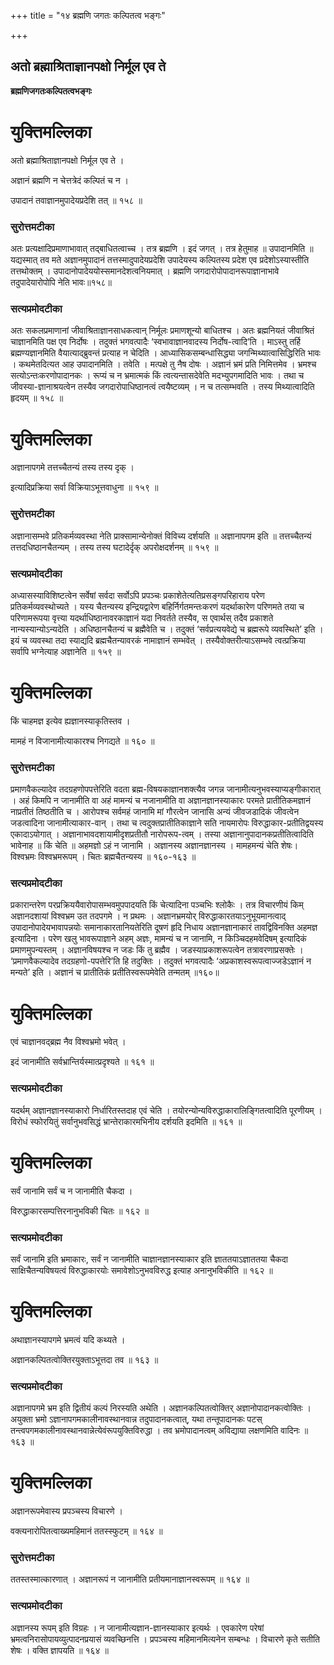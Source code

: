 +++
title = "१४ ब्रह्मणि जगतः कल्पितत्व भङ्गः"

+++


## अतो ब्रह्माश्रिताज्ञानपक्षो निर्मूल एव ते

**ब्रह्मणिजगतःकल्पितत्वभङ्गः**

# **युक्तिमल्लिका**

अतो ब्रह्माश्रिताज्ञानपक्षो निर्मूल एव ते ।

अज्ञानं ब्रह्मणि न चेत्तत्रेदं कल्पितं च न ।

उपादानं तवाज्ञानमुपादेयप्रदेशि तत् ॥ १५८ ॥

### **सुरोत्तमटीका**

अतः प्रत्यक्षादिप्रमाणाभावात् तद्बाधितत्वाच्च । तत्र ब्रह्मणि । इदं जगत् । तत्र हेतुमाह ॥ उपादानमिति ॥ यद्यस्मात् तव मते अज्ञानमुपादानं तत्तस्मादुपादेयप्रदेशि उपादेयस्य कल्पितस्य प्रदेश एव प्रदेशोऽस्यास्तीति तत्तथोक्तम् । उपादानोपादेययोस्समानदेशत्वनियमात् । ब्रह्मणि जगदारोपोपादानरूपाज्ञानाभावे तदुपादेयारोपोपि नेति भावः॥१५८॥

### **सत्यप्रमोदटीका**

अतः सकलप्रमाणानां जीवाश्रिताज्ञानसाधकत्वान् निर्मूलः प्रमाणशून्यो बाधितश्च । अतः ब्रह्मनियतं जीवाश्रितं चाज्ञानमिति पक्ष एव निर्दोषः । तदुक्तं भगवत्पादैः ‘स्वभावाज्ञानवादस्य निर्दोष-त्वादि’ति । माऽस्तु तर्हि ब्रह्मण्यज्ञानमिति वैयात्याद्ब्रुवन्तं प्रत्याह न चेदिति । आध्यासिकसम्बन्धासिद्ध्या जगन्मिथ्यात्वासिद्धिरिति भावः । कथमेतदित्यत आह उपादानमिति । तवेति । मत्पक्षे तु नैष दोषः । अज्ञानं भ्रमं प्रति निमित्तमेव । भ्रमश्च सत्योऽन्तःकरणोपादानकः । रूप्यं च न भ्रमात्मकं किं त्वत्यन्तासदेवेति मदभ्युपगमादिति भावः । तथा च जीवस्या-ज्ञानाश्रयत्वेन तस्यैव जगदारोपाधिष्ठानत्वं त्वयैष्टव्यम् । न च तत्सम्भवति । तस्य मिथ्यात्वादिति हृदयम् ॥ १५८ ॥

# **युक्तिमल्लिका**

अज्ञानापगमे तत्तच्चैतन्यं तस्य तस्य दृक् ।

इत्यादिप्रक्रिया सर्वा विक्रियाऽभूत्तवाधुना ॥ १५९ ॥

### **सुरोत्तमटीका**

अज्ञानासम्भवे प्रतिकर्मव्यवस्था नेति प्राक्सामान्येनोक्तं विविच्य दर्शयति ॥ अज्ञानापगम इति ॥ तत्तच्चैतन्यं तत्तदधिष्ठानचैतन्यम् । तस्य तस्य घटादेर्दृक् अपरोक्षदर्शनम् ॥ १५९ ॥

### **सत्यप्रमोदटीका**

अध्यासस्याविशिष्टत्वेन सर्वेषां सर्वदा सर्वोऽपि प्रपञ्चः प्रकाशेतेत्यतिप्रसङ्गपरिहाराय परेण प्रतिकर्मव्यवस्थोच्यते । यस्य चैतन्यस्य इन्द्रियद्वारेण बहिर्निर्गतमन्तःकरणं यदर्थाकारेण परिणमते तया च परिणामरूपया वृत्त्या यदर्थाधिष्ठानावरकाज्ञानं यदा निवर्तते तस्यैव, स एवार्थस् तदैव प्रकाशते नान्यस्यान्योऽन्यदेति । अधिष्ठानचैतन्यं च ब्रह्मैवेति च । तदुक्तं ‘सर्वप्रत्ययवेद्ये च ब्रह्मरूपे व्यवस्थिते’ इति । इयं च व्यवस्था तदा स्याद्यदि ब्रह्मचैतन्यावरकं नामाज्ञानं सम्भवेत् । तस्यैवोक्तरीत्याऽसम्भवे त्वत्प्रक्रिया सर्वापि भग्नेत्याह अज्ञानेति ॥ १५९ ॥

# **युक्तिमल्लिका**

किं चाहमज्ञ इत्येव ह्यज्ञानस्याकृतिस्तव ।

मामहं न विजानामीत्याकारश्च निगद्यते ॥ १६० ॥

### **सुरोत्तमटीका**

प्रमाणवैकल्यादेव तदग्रहणोपपत्तेरिति वदता ब्रह्म-विषयकाज्ञानशक्त्यैव जगन्न जानामीत्यनुभवस्याप्यङ्गीकारात् । अहं किमपि न जानामीति वा अहं मामन्यं च नजानामीति वा अज्ञानज्ञानस्याकारः परमते प्रातीतिकमज्ञानं नाप्रतीतं तिष्ठतीति च । आरोपश्च सर्वमहं जानामि मां गौरत्वेन जानासि अन्यं जीवजडादिकं जीवत्वेन जडत्वादिना जानामीत्याकार-वान् । तथा च त्वदुक्तप्रातीतिकाज्ञाने सति नायमारोपः विरुद्धाकार-प्रतीतिद्वयस्य एकादाऽयोगात् । अज्ञानाभावदशायामीदृशप्रतीतौ नारोपरूप-त्वम् । तस्या अज्ञानानुपादानकप्रतीतित्वादिति भावेनाह ॥ किं चेति ॥ अहमज्ञो ऽहं न जानामि । अज्ञानस्य अज्ञानज्ञानस्य । मामहमन्यं चेति शेषः। विश्वभ्रमः विश्वभ्रमरूपम् । चितः ब्रह्मचैतन्यस्य ॥ १६०-१६३ ॥

### **सत्यप्रमोदटीका**

प्रकारान्तरेण परप्रक्रिययैवारोपासम्भवमुपपादयति किं चेत्यादिना पञ्चभिः श्लोकैः । तत्र विचारणीयं किम् अज्ञानदशायां विश्वभ्रम उत तदपगमे । न प्रथमः । अज्ञानभ्रमयोर् विरुद्धाकारतयाऽनुभूयमानत्वाद् उपादानोपादेयभावापन्नयोः समानाकारतानियतेरिति दूषणं हृदि निधाय अज्ञानज्ञानाकारं तावद्विविनक्ति अहमज्ञ इत्यादिना । परेण खलु भावरूपाज्ञाने अहम् अज्ञः, मामन्यं च न जानामि, न किञ्चिदहमवेदिषम् इत्यादिकं प्रमाणमुपन्यस्तम् । अज्ञानविषयश्च न जडः किं तु ब्रह्मैव । जडस्याप्रकाशरूपत्वेन तत्रावरणाप्रसक्तेः । ‘प्रमाणवैकल्यादेव तदग्रहणो-पपत्तेरि’ति हि तदुक्तिः । तदुक्तं भगवत्पादैः ‘अप्रकाशस्वरूपत्वाज्जडेऽज्ञानं न मन्यते’ इति । अज्ञानं च प्रातीतिकं प्रतीतिस्वरूपमेवेति तन्मतम् ॥१६०॥

# **युक्तिमल्लिका**

एवं चाज्ञानवद्ब्रह्म नैव विश्वभ्रमो भवेत् ।

इदं जानामीति सर्वभ्रान्तिर्यस्मात्प्रदृश्यते ॥ १६१ ॥

### **सत्यप्रमोदटीका**

यदर्थम् अज्ञानज्ञानस्याकारो निर्धारितस्तदाह एवं चेति । तयोरन्योन्यविरुद्धाकारालिङ्गितत्वादिति पूरणीयम् । विरोधं स्फोरयितुं सर्वानुभवसिद्धं भ्रान्तेराकारमभिनीय दर्शयति इदमिति ॥ १६१ ॥

# **युक्तिमल्लिका**

सर्वं जानामि सर्वं च न जानामीति चैकदा ।

विरुद्धाकारसम्पत्तिरनानुभविकी चितः ॥ १६२ ॥

### **सत्यप्रमोदटीका**

सर्वं जानामि इति भ्रमाकारः, सर्वं न जानामीति चाज्ञानज्ञानस्याकार इति ज्ञाततयाऽज्ञाततया चैकदा साक्षिचैतन्यविषयत्वं विरुद्धाकारयोः समावेशोऽनुभवविरुद्ध इत्याह अनानुभविकीति ॥ १६२ ॥

# **युक्तिमल्लिका**

अथाज्ञानस्यापगमे भ्रमत्वं यदि कथ्यते ।

अज्ञानकल्पितत्वोक्तिरयुक्ताऽभूत्तदा तव ॥ १६३ ॥

### **सत्यप्रमोदटीका**

अज्ञानापगमे भ्रम इति द्वितीयं कल्पं निरस्यति अथेति । अज्ञानकल्पितत्वोक्तिर् अज्ञानोपादानकत्वोक्तिः । अयुक्ता भ्रमो ऽज्ञानापगमकालीनावस्थानवान्न तदुपादानकत्वात्, यथा तन्तूपादानकः पटस् तन्त्वपगमकालीनावस्थानवान्नेत्येवंरूपयुक्तिविरुद्धा । तव भ्रमोपादानत्वम् अविद्याया लक्षणमिति वादिनः ॥ १६३ ॥

# **युक्तिमल्लिका**

अज्ञानरूपमेवास्य प्रपञ्चस्य विचारणे ।

वक्त्यनारोपितत्वाख्यमहिमानं ततस्स्फुटम् ॥ १६४ ॥

### **सुरोत्तमटीका**

ततस्तस्मात्कारणात् । अज्ञानरूपं न जानामीति प्रतीयमानाज्ञानस्वरूपम् ॥ १६४ ॥

### **सत्यप्रमोदटीका**

अज्ञानस्य रूपम् इति विग्रहः । न जानामीत्यज्ञान-ज्ञानस्याकार इत्यर्थः । एवकारेण परेषां भ्रमत्वनिरासोपायव्युत्पादनप्रयासं व्यवच्छिनत्ति । प्रपञ्चस्य महिमानमित्यनेन सम्बन्धः । विचारणे कृते सतीति शेषः । वक्ति ज्ञापयति ॥ १६४ ॥

